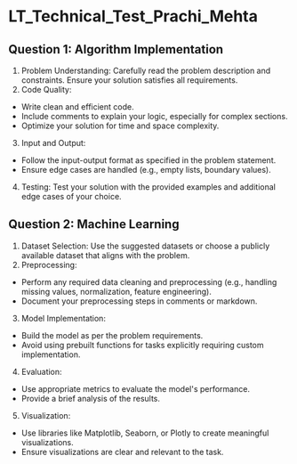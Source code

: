 # LT_Technical_Test_Prachi_Mehta

## Question 1: Algorithm Implementation

  1. Problem Understanding: Carefully read the problem description and constraints.
  Ensure your solution satisfies all requirements.
  2. Code Quality:
  - Write clean and efficient code.
  - Include comments to explain your logic, especially for complex sections.
  - Optimize your solution for time and space complexity.
  3. Input and Output:
  - Follow the input-output format as specified in the problem statement.
  - Ensure edge cases are handled (e.g., empty lists, boundary values).
  4. Testing: Test your solution with the provided examples and additional edge cases of
  your choice.

## Question 2: Machine Learning

1. Dataset Selection: Use the suggested datasets or choose a publicly available dataset
that aligns with the problem.
2. Preprocessing:
- Perform any required data cleaning and preprocessing (e.g., handling missing
values, normalization, feature engineering).
- Document your preprocessing steps in comments or markdown.
3. Model Implementation:
- Build the model as per the problem requirements.
- Avoid using prebuilt functions for tasks explicitly requiring custom
implementation.

4. Evaluation:
- Use appropriate metrics to evaluate the model's performance.
- Provide a brief analysis of the results.
5. Visualization:
- Use libraries like Matplotlib, Seaborn, or Plotly to create meaningful
visualizations.
- Ensure visualizations are clear and relevant to the task.
